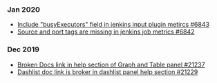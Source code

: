 ### Jan 2020
* [Include "busyExecutors" field in jenkins input plugin metircs #6843](https://github.com/influxdata/telegraf/issues/6843)
* [Source and port tags are missing in jenkins job metrics #6842](https://github.com/influxdata/telegraf/issues/6842)

### Dec 2019
* [Broken Docs link in help section of Graph and Table panel #21237](https://github.com/grafana/grafana/issues/21237)
* [Dashlist doc link is broker in dashlist panel help section #21229](https://github.com/grafana/grafana/issues/21229)
